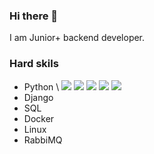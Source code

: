 ### Hi there 👋

I am Junior+ backend developer.

### Hard skils
* Python \ <image src="https://img.shields.io/badge/- %20-green"> <image src="https://img.shields.io/badge/- %20-green"> <image src="https://img.shields.io/badge/- %20-green"> <image src="https://img.shields.io/badge/- %20-red"> <image src="https://img.shields.io/badge/- %20-red">
* Django
* SQL
* Docker
* Linux
* RabbiMQ


<!--
**SergioPanini/SergioPanini** is a ✨ _special_ ✨ repository because its `README.md` (this file) appears on your GitHub profile.

Here are some ideas to get you started:

- 🔭 I’m currently working on ...
- 🌱 I’m currently learning ...
- 👯 I’m looking to collaborate on ...
- 🤔 I’m looking for help with ...
- 💬 Ask me about ...
- 📫 How to reach me: ...
- 😄 Pronouns: ...
- ⚡ Fun fact: ...
-->
